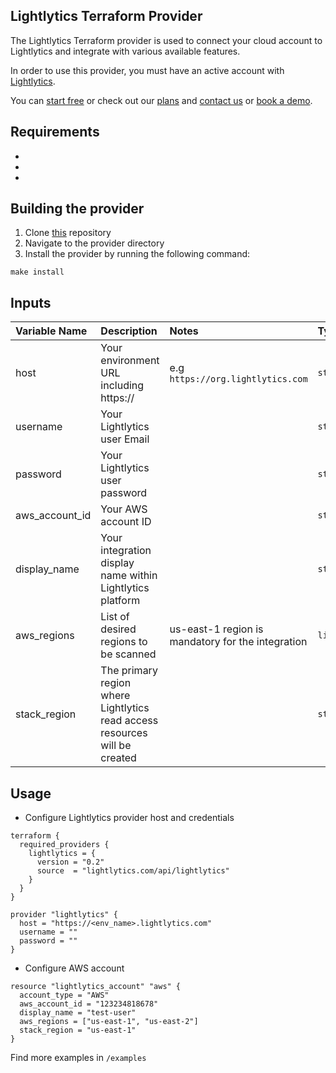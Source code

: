 ## Lightlytics Terraform Provider



The Lightlytics Terraform provider is used to connect your cloud account to Lightlytics and integrate with various available features.

In order to use this provider, you must have an active account with [Lightlytics](https://www.lightlytics.com).

You can [start free](https://www.lightlytics.com/treemium) or check out our [plans](https://www.lightlytics.com/plans) and [contact us](https://www.lightlytics.com/contact-us) or [book a demo](https://www.lightlytics.com/book-demo).


## Requirements
-
-
-


## Building the provider
1. Clone [this](terraform-provider-lightlytics) repository
2. Navigate to the provider directory
3. Install the provider by running the following command:
```
make install
```

## Inputs
| Variable Name                     | Description                                                                | Notes                                               | Type           | Required? | Default |
| :-------------------------------- | :------------------------------------------------------------------------- | :-------------------------------------------------- |:---------------|:--------- |:--------|
| host                              | Your environment URL including https://                                    | e.g `https://org.lightlytics.com`                   | `string`       | Yes       | n/a     |
| username                          | Your Lightlytics user Email                                                |                                                     | `string`       | Yes       | n/a     |
| password                          | Your Lightlytics user password                                             |                                                     | `string`       | Yes       | n/a     | 
| aws_account_id                    | Your AWS account ID                                                        |                       			                   | `string`       | Yes       | n/a     |                                              
| display_name                      | Your integration display name within Lightlytics platform                  |                                                     | `string`       | Yes       | n/a     |
| aws_regions                       | List of desired regions to be scanned                                      | us-east-1 region is mandatory for the integration   | `list(string)` | Yes       | n/a     |
| stack_region                      | The primary region where Lightlytics read access resources will be created |                                                     | `string`       | Yes       | n/a     | 



## Usage
- Configure Lightlytics provider host and credentials

```hcl
terraform {
  required_providers {
    lightlytics = {
      version = "0.2"
      source  = "lightlytics.com/api/lightlytics"
    }
  }
}

provider "lightlytics" {
  host = "https://<env_name>.lightlytics.com"
  username = ""
  password = ""
}
```

- Configure AWS account


```hcl
resource "lightlytics_account" "aws" {
  account_type = "AWS"
  aws_account_id = "123234818678"
  display_name = "test-user"
  aws_regions = ["us-east-1", "us-east-2"]
  stack_region = "us-east-1"
}
```

Find more examples in `/examples` 
